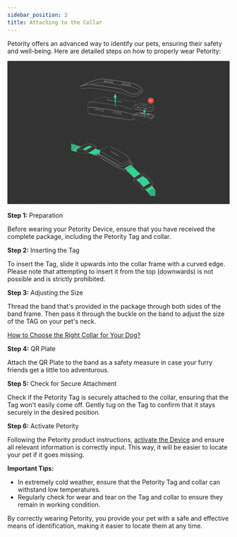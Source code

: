 ```yaml
---
sidebar_position: 3
title: Attaching to the Collar
---
```


Petority offers an advanced way to identify our pets, ensuring their safety and well-being. Here are detailed steps on how to properly wear Petority:

![attaching](/img/devices/Attaching.jpg)

**Step 1:** Preparation

Before wearing your Petority Device, ensure that you have received the complete package, including the Petority Tag and collar.

**Step 2:** Inserting the Tag

To insert the Tag, slide it upwards into the collar frame with a curved edge. Please note that attempting to insert it from the top (downwards) is not possible and is strictly prohibited.


**Step 3:** Adjusting the Size

Thread the band that's provided in the package through both sides of the band frame. Then pass it through the buckle on the band to adjust the size of the TAG on your pet's neck.

[How to Choose the Right Collar for Your Dog?](/docs/devices/general-information/collar-size)

**Step 4:** QR Plate

Attach the QR Plate to the band as a safety measure in case your furry friends get a little too adventurous. 

**Step 5:** Check for Secure Attachment

Check if the Petority Tag is securely attached to the collar, ensuring that the Tag won't easily come off. Gently tug on the Tag to confirm that it stays securely in the desired position.

**Step 6:** Activate Petority

Following the Petority product instructions, [activate the Device](/docs/devices/getting-started/device-activate) and ensure all relevant information is correctly input. This way, it will be easier to locate your pet if it goes missing.


**Important Tips:**

+ In extremely cold weather, ensure that the Petority Tag and collar can withstand low temperatures.
+ Regularly check for wear and tear on the Tag and collar to ensure they remain in working condition.

By correctly wearing Petority, you provide your pet with a safe and effective means of identification, making it easier to locate them at any time.